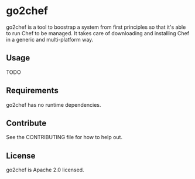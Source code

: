 # go2chef

go2chef is a tool to boostrap a system from first principles so that it's able
to run Chef to be managed. It takes care of downloading and installing Chef in
a generic and multi-platform way.

## Usage
TODO

## Requirements
go2chef has no runtime dependencies.

## Contribute
See the CONTRIBUTING file for how to help out.

## License
go2chef is Apache 2.0 licensed.
